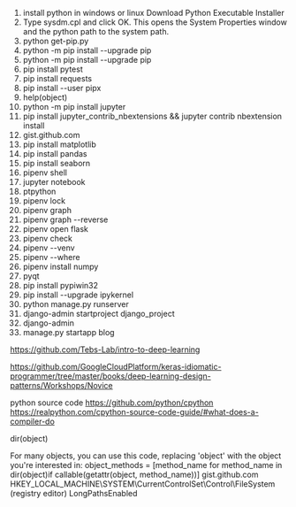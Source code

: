 1. install python in windows or linux
   Download Python Executable Installer
2. Type sysdm.cpl and click OK. This opens the System Properties window and the python path to the system path.
3. python get-pip.py
4. python -m pip install --upgrade pip
5. python -m pip install --upgrade pip
6. pip install pytest
7. pip install requests
8. pip install --user pipx
9. help(object)
10. python -m pip install jupyter
11. pip install jupyter_contrib_nbextensions && jupyter contrib nbextension install
12. gist.github.com
14. pip install matplotlib
15. pip install pandas
16. pip install seaborn
17. pipenv shell
18. jupyter notebook
19. ptpython
20. pipenv lock
21. pipenv graph
22. pipenv graph --reverse
23. pipenv open flask
24. pipenv check
25. pipenv --venv
26. pipenv --where
27. pipenv install numpy
28. pyqt 
29. pip install pypiwin32
30. pip install --upgrade ipykernel
31. python manage.py runserver
32. django-admin startproject django_project
33. django-admin
34. manage.py startapp blog


https://github.com/Tebs-Lab/intro-to-deep-learning


https://github.com/GoogleCloudPlatform/keras-idiomatic-programmer/tree/master/books/deep-learning-design-patterns/Workshops/Novice

python source code
https://github.com/python/cpython
https://realpython.com/cpython-source-code-guide/#what-does-a-compiler-do



dir(object)

For many objects, you can use this code, replacing 'object' with the object you're interested in: object_methods = [method_name for method_name in dir(object)if callable(getattr(object, method_name))]
gist.github.com
HKEY_LOCAL_MACHINE\SYSTEM\CurrentControlSet\Control\FileSystem (registry editor) LongPathsEnabled
